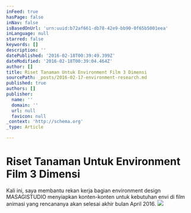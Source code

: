 ```yaml
---
inFeed: true
hasPage: false
inNav: false
isBasedOnUrl: 'urn:uuid:b72af661-db78-42e9-bb90-0f65b5001eea'
inLanguage: null
starred: false
keywords: []
description: ''
datePublished: '2016-02-18T00:39:49.399Z'
dateModified: '2016-02-18T00:39:04.464Z'
author: []
title: Riset Tanaman Untuk Environment Film 3 Dimensi
sourcePath: _posts/2016-02-17-environment-research.md
published: true
authors: []
publisher:
  name: ''
  domain: ''
  url: null
  favicon: null
_context: 'http://schema.org'
_type: Article

---
```

# Riset Tanaman Untuk Environment Film 3 Dimensi

Kali ini, saya membantu  rekan kerja bagian environment design MASAGISTUDIO menyiapkan konten-konten  untuk kebutuhan envi di film animasi yang rencananya akan selesai akhir bulan April 2016\.
![](https://the-grid-user-content.s3-us-west-2.amazonaws.com/2374aa2c-86a8-434f-b4bc-d0361b5f3dff.png)
